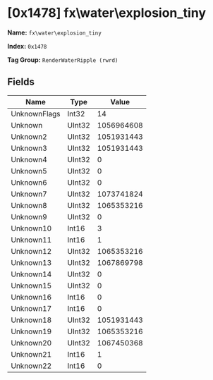 # [0x1478] fx\water\explosion_tiny

**Name:** ```fx\water\explosion_tiny```

**Index:** ```0x1478```

**Tag Group:** ```RenderWaterRipple (rwrd)```

## Fields

Name	| Type	| Value
---	|---	|---	|
UnknownFlags	|Int32	|14
Unknown	|UInt32	|1056964608
Unknown2	|UInt32	|1051931443
Unknown3	|UInt32	|1051931443
Unknown4	|UInt32	|0
Unknown5	|UInt32	|0
Unknown6	|UInt32	|0
Unknown7	|UInt32	|1073741824
Unknown8	|UInt32	|1065353216
Unknown9	|UInt32	|0
Unknown10	|Int16	|3
Unknown11	|Int16	|1
Unknown12	|UInt32	|1065353216
Unknown13	|UInt32	|1067869798
Unknown14	|UInt32	|0
Unknown15	|UInt32	|0
Unknown16	|Int16	|0
Unknown17	|Int16	|0
Unknown18	|UInt32	|1051931443
Unknown19	|UInt32	|1065353216
Unknown20	|UInt32	|1067450368
Unknown21	|Int16	|1
Unknown22	|Int16	|0


